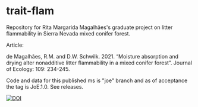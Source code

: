 trait-flam
============

Repository for Rita Margarida Magalhães's graduate project on litter flammability in Sierra Nevada mixed conifer forest.

Article:

de Magalhães, R.M. and D.W. Schwilk. 2021. “Moisture absorption and drying alter nonadditive litter flammability in a mixed conifer forest”. Journal of Ecology: 109: 234-245. 

Code and data for this published ms is "joe" branch and as of acceptance the tag is JoE.1.0. See releases.

[![DOI](https://zenodo.org/badge/17681249.svg)](https://zenodo.org/badge/latestdoi/17681249)



